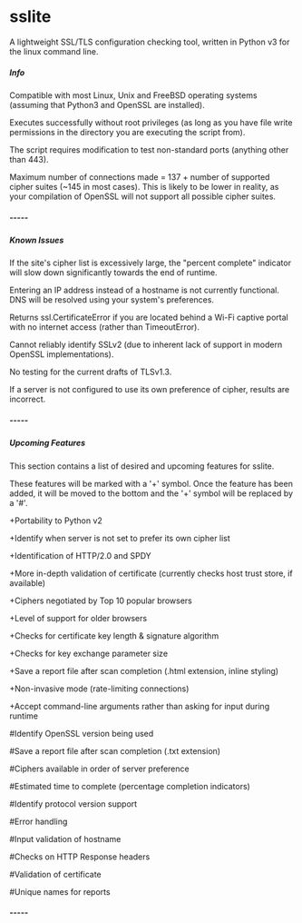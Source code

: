 # sslite
A lightweight SSL/TLS configuration checking tool, written in Python v3 for the linux command line.


##### Info #####
Compatible with most Linux, Unix and FreeBSD operating systems (assuming that Python3 and OpenSSL are installed).

Executes successfully without root privileges (as long as you have file write permissions in the directory you are executing the script from).

The script requires modification to test non-standard ports (anything other than 443).

Maximum number of connections made = 137 + number of supported cipher suites (~145 in most cases). This is likely to be lower in reality, as your compilation of OpenSSL will not support all possible cipher suites.
##### ----- #####


##### Known Issues #####

If the site's cipher list is excessively large, the "percent complete" indicator will slow down significantly towards the end of runtime.

Entering an IP address instead of a hostname is not currently functional. DNS will be resolved using your system's preferences.

Returns ssl.CertificateError if you are located behind a Wi-Fi captive portal with no internet access (rather than TimeoutError).

Cannot reliably identify SSLv2 (due to inherent lack of support in modern OpenSSL implementations).

No testing for the current drafts of TLSv1.3.

If a server is not configured to use its own preference of cipher, results are incorrect.
##### ----- #####


##### Upcoming Features #####

This section contains a list of desired and upcoming features for sslite.

These features will be marked with a '+' symbol. Once the feature has been added, it will be moved to the bottom and the '+' symbol will be replaced by a '#'.

+Portability to Python v2

+Identify when server is not set to prefer its own cipher list

+Identification of HTTP/2.0 and SPDY

+More in-depth validation of certificate (currently checks host trust store, if available)

+Ciphers negotiated by Top 10 popular browsers

+Level of support for older browsers

+Checks for certificate key length & signature algorithm

+Checks for key exchange parameter size

+Save a report file after scan completion (.html extension, inline styling)

+Non-invasive mode (rate-limiting connections)

+Accept command-line arguments rather than asking for input during runtime

#Identify OpenSSL version being used

#Save a report file after scan completion (.txt extension)

#Ciphers available in order of server preference

#Estimated time to complete (percentage completion indicators)

#Identify protocol version support

#Error handling

#Input validation of hostname

#Checks on HTTP Response headers

#Validation of certificate

#Unique names for reports
##### ----- #####
